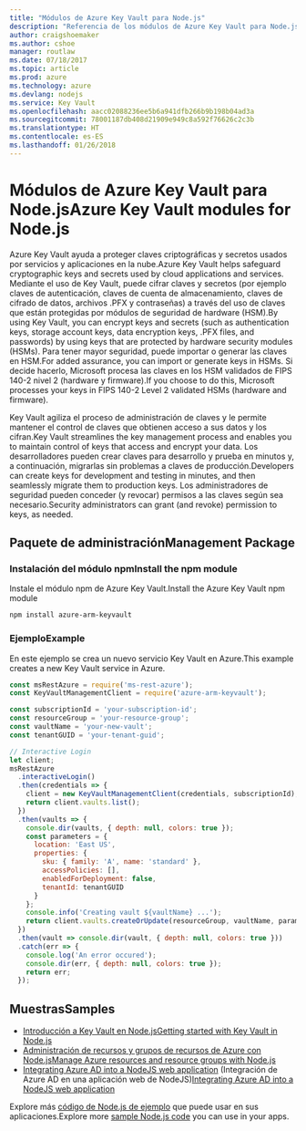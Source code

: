 ```yaml
---
title: "Módulos de Azure Key Vault para Node.js"
description: "Referencia de los módulos de Azure Key Vault para Node.js"
author: craigshoemaker
ms.author: cshoe
manager: routlaw
ms.date: 07/18/2017
ms.topic: article
ms.prod: azure
ms.technology: azure
ms.devlang: nodejs
ms.service: Key Vault
ms.openlocfilehash: aacc02088236ee5b6a941dfb266b9b198b04ad3a
ms.sourcegitcommit: 78001187db408d21909e949c8a592f76626c2c3b
ms.translationtype: HT
ms.contentlocale: es-ES
ms.lasthandoff: 01/26/2018
---
```

# <a name="azure-key-vault-modules-for-nodejs"></a><span data-ttu-id="db0e7-103">Módulos de Azure Key Vault para Node.js</span><span class="sxs-lookup"><span data-stu-id="db0e7-103">Azure Key Vault modules for Node.js</span></span>

<span data-ttu-id="db0e7-104">Azure Key Vault ayuda a proteger claves criptográficas y secretos usados por servicios y aplicaciones en la nube.</span><span class="sxs-lookup"><span data-stu-id="db0e7-104">Azure Key Vault helps safeguard cryptographic keys and secrets used by cloud applications and services.</span></span> <span data-ttu-id="db0e7-105">Mediante el uso de Key Vault, puede cifrar claves y secretos (por ejemplo claves de autenticación, claves de cuenta de almacenamiento, claves de cifrado de datos, archivos .PFX y contraseñas) a través del uso de claves que están protegidas por módulos de seguridad de hardware (HSM).</span><span class="sxs-lookup"><span data-stu-id="db0e7-105">By using Key Vault, you can encrypt keys and secrets (such as authentication keys, storage account keys, data encryption keys, .PFX files, and passwords) by using keys that are protected by hardware security modules (HSMs).</span></span> <span data-ttu-id="db0e7-106">Para tener mayor seguridad, puede importar o generar las claves en HSM.</span><span class="sxs-lookup"><span data-stu-id="db0e7-106">For added assurance, you can import or generate keys in HSMs.</span></span> <span data-ttu-id="db0e7-107">Si decide hacerlo, Microsoft procesa las claves en los HSM validados de FIPS 140-2 nivel 2 (hardware y firmware).</span><span class="sxs-lookup"><span data-stu-id="db0e7-107">If you choose to do this, Microsoft processes your keys in FIPS 140-2 Level 2 validated HSMs (hardware and firmware).</span></span>

<span data-ttu-id="db0e7-108">Key Vault agiliza el proceso de administración de claves y le permite mantener el control de claves que obtienen acceso a sus datos y los cifran.</span><span class="sxs-lookup"><span data-stu-id="db0e7-108">Key Vault streamlines the key management process and enables you to maintain control of keys that access and encrypt your data.</span></span> <span data-ttu-id="db0e7-109">Los desarrolladores pueden crear claves para desarrollo y prueba en minutos y, a continuación, migrarlas sin problemas a claves de producción.</span><span class="sxs-lookup"><span data-stu-id="db0e7-109">Developers can create keys for development and testing in minutes, and then seamlessly migrate them to production keys.</span></span> <span data-ttu-id="db0e7-110">Los administradores de seguridad pueden conceder (y revocar) permisos a las claves según sea necesario.</span><span class="sxs-lookup"><span data-stu-id="db0e7-110">Security administrators can grant (and revoke) permission to keys, as needed.</span></span>

## <a name="management-package"></a><span data-ttu-id="db0e7-111">Paquete de administración</span><span class="sxs-lookup"><span data-stu-id="db0e7-111">Management Package</span></span>

### <a name="install-the-npm-module"></a><span data-ttu-id="db0e7-112">Instalación del módulo npm</span><span class="sxs-lookup"><span data-stu-id="db0e7-112">Install the npm module</span></span> 

<span data-ttu-id="db0e7-113">Instale el módulo npm de Azure Key Vault.</span><span class="sxs-lookup"><span data-stu-id="db0e7-113">Install the Azure Key Vault npm module</span></span>

```bash
npm install azure-arm-keyvault
```

### <a name="example"></a><span data-ttu-id="db0e7-114">Ejemplo</span><span class="sxs-lookup"><span data-stu-id="db0e7-114">Example</span></span>

<span data-ttu-id="db0e7-115">En este ejemplo se crea un nuevo servicio Key Vault en Azure.</span><span class="sxs-lookup"><span data-stu-id="db0e7-115">This example creates a new Key Vault service in Azure.</span></span>

```javascript
const msRestAzure = require('ms-rest-azure');
const KeyVaultManagementClient = require('azure-arm-keyvault');

const subscriptionId = 'your-subscription-id';
const resourceGroup = 'your-resource-group';
const vaultName = 'your-new-vault';
const tenantGUID = 'your-tenant-guid';

// Interactive Login
let client;
msRestAzure
  .interactiveLogin()
  .then(credentials => {
    client = new KeyVaultManagementClient(credentials, subscriptionId);
    return client.vaults.list();
  })
  .then(vaults => {
    console.dir(vaults, { depth: null, colors: true });
    const parameters = {
      location: 'East US',
      properties: {
        sku: { family: 'A', name: 'standard' },
        accessPolicies: [],
        enabledForDeployment: false,
        tenantId: tenantGUID
      }
    };
    console.info('Creating vault ${vaultName} ...');
    return client.vaults.createOrUpdate(resourceGroup, vaultName, parameters);
  })
  .then(vault => console.dir(vault, { depth: null, colors: true }))
  .catch(err => {
    console.log('An error occured');
    console.dir(err, { depth: null, colors: true });
    return err;
  });
```

## <a name="samples"></a><span data-ttu-id="db0e7-116">Muestras</span><span class="sxs-lookup"><span data-stu-id="db0e7-116">Samples</span></span>

- [<span data-ttu-id="db0e7-117">Introducción a Key Vault en Node.js</span><span class="sxs-lookup"><span data-stu-id="db0e7-117">Getting started with Key Vault in Node.js</span></span>](https://azure.microsoft.com/resources/samples/key-vault-node-getting-started/)
- [<span data-ttu-id="db0e7-118">Administración de recursos y grupos de recursos de Azure con Node.js</span><span class="sxs-lookup"><span data-stu-id="db0e7-118">Manage Azure resources and resource groups with Node.js</span></span>](https://azure.microsoft.com/resources/samples/resource-manager-node-resources-and-groups/) 
- <span data-ttu-id="db0e7-119">[Integrating Azure AD into a NodeJS web application](https://azure.microsoft.com/resources/samples/active-directory-node-webapp-openidconnect/) (Integración de Azure AD en una aplicación web de NodeJS)</span><span class="sxs-lookup"><span data-stu-id="db0e7-119">[Integrating Azure AD into a NodeJS web application](https://azure.microsoft.com/resources/samples/active-directory-node-webapp-openidconnect/)</span></span> 

<span data-ttu-id="db0e7-120">Explore más [código de Node.js de ejemplo](https://azure.microsoft.com/resources/samples/?platform=nodejs) que puede usar en sus aplicaciones.</span><span class="sxs-lookup"><span data-stu-id="db0e7-120">Explore more [sample Node.js code](https://azure.microsoft.com/resources/samples/?platform=nodejs) you can use in your apps.</span></span>
